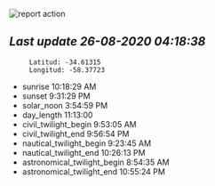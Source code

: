 ![report action](https://github.com/matiasz8/actions-for-reports/workflows/report%20action/badge.svg?branch=develop) 


## *****Last update 26-08-2020 04:18:38*****



		 Latitud: -34.61315
		 Longitud: -58.37723

 - sunrise 	 10:18:29 AM
 - sunset 	 9:31:29 PM
 - solar_noon 	 3:54:59 PM
 - day_length 	 11:13:00
 - civil_twilight_begin 	 9:53:05 AM
 - civil_twilight_end 	 9:56:54 PM
 - nautical_twilight_begin 	 9:23:45 AM
 - nautical_twilight_end 	 10:26:13 PM
 - astronomical_twilight_begin 	 8:54:35 AM
 - astronomical_twilight_end 	 10:55:24 PM
